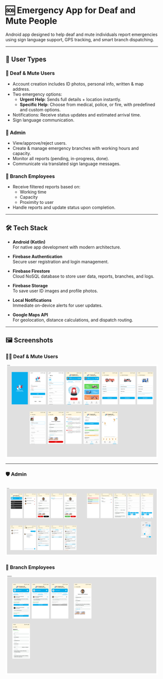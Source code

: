 # 🆘 Emergency App for Deaf and Mute People

Android app designed to help deaf and mute individuals report emergencies using sign language support, GPS tracking, and smart branch dispatching.

---

## 👤 User Types

### 🔹 Deaf & Mute Users
- Account creation includes ID photos, personal info, written & map address.
- Two emergency options:
  - **Urgent Help**: Sends full details + location instantly.
  - **Specific Help**: Choose from medical, police, or fire, with predefined and custom options.
- Notifications: Receive status updates and estimated arrival time.
- Sign language communication.

### 🔹 Admin
- View/approve/reject users.
- Create & manage emergency branches with working hours and capacity.
- Monitor all reports (pending, in-progress, done).
- Communicate via translated sign language messages.

### 🔹 Branch Employees
- Receive filtered reports based on:
  - Working time
  - Capacity
  - Proximity to user
- Handle reports and update status upon completion.

---

## 🛠️ Tech Stack

- **Android (Kotlin)**  
For native app development with modern architecture.

- **Firebase Authentication**  
Secure user registration and login management.

- **Firebase Firestore**  
Cloud NoSQL database to store user data, reports, branches, and logs.

- **Firebase Storage**  
To save user ID images and profile photos.

- **Local Notifications**  
Immediate on-device alerts for user updates.

- **Google Maps API**  
For geolocation, distance calculations, and dispatch routing.

---

## 🖼️ Screenshots

### 👨‍🦯 Deaf & Mute Users

![User](images/User%20screen.png)

---

### 🛡️ Admin

![Admin](images/Admin%20screen.png)
---

### 🏥 Branch Employees

![Branch](images/branches%20Screens.png)

